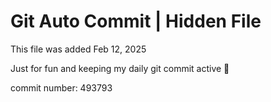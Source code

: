 # Git Auto Commit | Hidden File

This file was added Feb 12, 2025

Just for fun and keeping my daily git commit active 🤪

commit number: 493793
